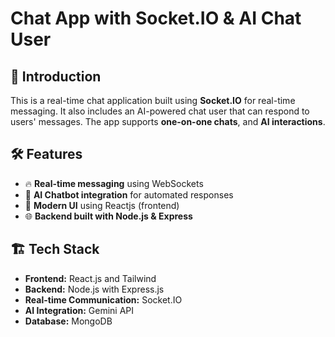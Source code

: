 # Chat App with Socket.IO & AI Chat User

## 🚀 Introduction
This is a real-time chat application built using **Socket.IO** for real-time messaging. It also includes an AI-powered chat user that can respond to users' messages. The app supports **one-on-one chats**, and **AI interactions**.

## 🛠️ Features
- 🔥 **Real-time messaging** using WebSockets
- 🤖 **AI Chatbot integration** for automated responses
- 🎨 **Modern UI** using Reactjs (frontend)
- 🌐 **Backend built with Node.js & Express**

## 🏗️ Tech Stack
- **Frontend:** React.js and Tailwind
- **Backend:** Node.js with Express.js
- **Real-time Communication:** Socket.IO
- **AI Integration:**  Gemini API
- **Database:** MongoDB 


